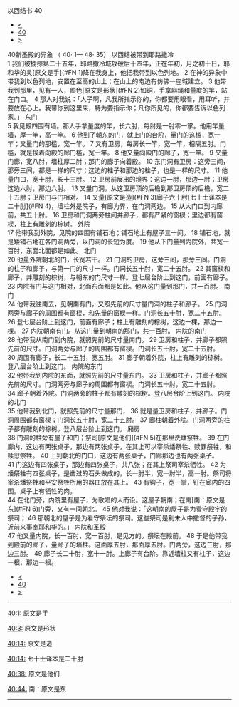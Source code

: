 ﻿





 以西结书 40




* [<](bible/EZK39.md)
* [40](bible/EZK.md)
* [>](bible/EZK41.md)



 
40新圣殿的异象 （
40·
1—
48·
35） 以西结被带到耶路撒冷  
1 我们被掳掠第二十五年，耶路撒冷城攻破后十四年，正在年初，月之初十日，耶和华的灵[原文是手](#FN
1)降在我身上，他把我带到以色列地。 
2 在神的异象中带我到以色列地，安置在至高的山上；在山上的南边有仿佛一座城建立。 
3 他带我到那里，见有一人，颜色[原文是形状](#FN
2)如铜，手拿麻绳和量度的竿，站在门口。 
4 那人对我说：「人子啊，凡我所指示你的，你都要用眼看，用耳听，并要放在心上。我带你到这里来，特为要指示你；凡你所见的，你都要告诉以色列家。」 东门  
5 我见殿四围有墙。那人手拿量度的竿，长六肘，每肘是一肘零一掌。他用竿量墙，厚一竿，高一竿。 
6 他到了朝东的门，就上门的台阶，量门的这槛，宽一竿；又量门的那槛，宽一竿。 
7 又有卫房，每房长一竿，宽一竿，相隔五肘。门槛，就是挨着向殿的廊门槛，宽一竿。 
8 他又量向殿门的廊子，宽一竿。 
9 又量门廊，宽八肘，墙柱厚二肘；那门的廊子向着殿。 
10 东门洞有卫房：这旁三间，那旁三间，都是一样的尺寸；这边的柱子和那边的柱子，也是一样的尺寸。 
11 他量门口，宽十肘，长十三肘。 
12 卫房前展出的境界：这边一肘，那边一肘；卫房这边六肘，那边六肘。 
13 又量门洞，从这卫房顶的后檐到那卫房顶的后檐，宽二十五肘；卫房门与门相对。 
14 又量[原文是造](#FN
3)廊子六十肘[七十士译本是二十肘](#FN
4)，墙柱外是院子，有廊为界，在门洞两边。 
15 从大门口到内廊前，共五十肘。 
16 卫房和门洞两旁柱间并廊子，都有严紧的窗棂；里边都有窗棂，柱上有雕刻的棕树。 外院  
17 他带我到外院，见院的四围有铺石地；铺石地上有屋子三十间。 
18 铺石地，就是矮铺石地在各门洞两旁，以门洞的长短为度。 
19 他从下门量到内院外，共宽一百肘，东面北面都是如此。 北门  
20 他量外院朝北的门，长宽若干。 
21 门洞的卫房，这旁三间，那旁三间。门洞的柱子和廊子，与第一门的尺寸一样。门洞长五十肘，宽二十五肘。 
22 其窗棂和廊子，并雕刻的棕树，与朝东的门尺寸一样。登七层台阶上到这门，前面有廊子。 
23 内院有门与这门相对，北面东面都是如此。他从这门量到那门，共一百肘。 南门  
24 他带我往南去，见朝南有门，又照先前的尺寸量门洞的柱子和廊子。 
25 门洞两旁与廊子的周围都有窗棂，和先量的窗棂一样。门洞长五十肘，宽二十五肘。 
26 登七层台阶上到这门，前面有廊子；柱上有雕刻的棕树，这边一棵，那边一棵。 
27 内院朝南有门。从这门量到朝南的那门，共一百肘。 内院的南门  
28 他带我从南门到内院，就照先前的尺寸量南门。 
29 卫房和柱子，并廊子都照先前的尺寸。门洞两旁与廊子的周围都有窗棂。门洞长五十肘，宽二十五肘。 
30 周围有廊子，长二十五肘，宽五肘。 
31 廊子朝着外院，柱上有雕刻的棕树。登八层台阶上到这门。 内院的东门  
32 他带我到内院的东面，就照先前的尺寸量东门。 
33 卫房和柱子，并廊子都照先前的尺寸。门洞两旁与廊子的周围都有窗棂。门洞长五十肘，宽二十五肘。 
34 廊子朝着外院。门洞两旁的柱子都有雕刻的棕树。登八层台阶上到这门。 内院的北门  
35 他带我到北门，就照先前的尺寸量那门， 
36 就是量卫房和柱子，并廊子。门洞周围都有窗棂；门洞长五十肘，宽二十五肘。 
37 廊柱朝着外院。门洞两旁的柱子都有雕刻的棕树。登八层台阶上到这门。 厢房  
38 门洞的柱旁有屋子和门；祭司[原文是他们](#FN
5)在那里洗燔祭牲。 
39 在门廊内，这边有两张桌子，那边有两张桌子，在其上可以宰杀燔祭牲、赎罪祭牲，和赎愆祭牲。 
40 上到朝北的门口，这边有两张桌子，门廊那边也有两张桌子。 
41 门这边有四张桌子，那边有四张桌子，共八张；在其上祭司宰杀牺牲。 
42 为燔祭牲有四张桌子，是凿过的石头做成的，长一肘半，宽一肘半，高一肘。祭司将宰杀燔祭牲和平安祭牲所用的器皿放在其上。 
43 有钩子，宽一掌，钉在廊内的四围。桌子上有牺牲的肉。  
44 在北门旁，内院里有屋子，为歌唱的人而设。这屋子朝南；在南[南：原文是东](#FN
6)门旁，又有一间朝北。 
45 他对我说：「这朝南的屋子是为看守殿宇的祭司； 
46 那朝北的屋子是为看守祭坛的祭司。这些祭司是利未人中撒督的子孙，近前来事奉耶和华的。」 内院和圣殿  
47 他又量内院，长一百肘，宽一百肘，是见方的。祭坛在殿前。 
48 于是他带我到殿前的廊子，量廊子的墙柱。这面厚五肘，那面厚五肘。门两旁，这边三肘，那边三肘。 
49 廊子长二十肘，宽十一肘。上廊子有台阶。靠近墙柱又有柱子，这边一根，那边一根。 
* [<](bible/EZK39.md)
* [40](bible/EZK.md)
* [>](bible/EZK41.md)





---


[40:1:](#V1)
原文是手


[40:3:](#V3)
原文是形状


[40:14:](#V14)
原文是造


[40:14:](#V14)
七十士译本是二十肘


[40:38:](#V38)
原文是他们


[40:44:](#V44)
南：原文是东




---










